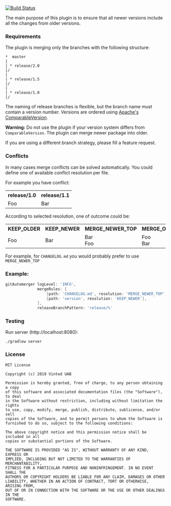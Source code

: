 [![Build Status](https://ci.jenkins.io/buildStatus/icon?job=Plugins%2Fgit-automerger-plugin%2Fmaster)](https://ci.jenkins.io/job/Plugins/job/git-automerger-plugin/job/master/)

The main purpose of this plugin is to ensure that all newer versions include all the changes from older versions.

### Requirements

The plugin is merging only the branches with the following structure:
```
*  master
|
| * release/2.0
|/
|
| * release/1.5
|/
|
| * release/1.0
|/
```

The naming of release branches is flexible, but the branch name must contain a version number.
Versions are ordered using [Apache's ComparableVersion](https://github.com/apache/maven/blob/master/maven-artifact/src/main/java/org/apache/maven/artifact/versioning/ComparableVersion.java).

**Warning:** Do not use the plugin if your version system differs from `ComparableVersion`.
The plugin can merge newer package into older.

If you are using a different branch strategy, please fill a feature request.

### Conflicts

In many cases merge conflicts can be solved automatically.
You could define one of available conflict resolution per file.

<p>For example you have conflict:</p>

<table>
    <tr>
        <th>release/1.0</th>
        <th>release/1.1</th>
    </tr>
    <tr>
        <td>Foo</td>
        <td>Bar</td>
    </tr>
</table>

<p>According to selected resolution, one of outcome could be:</p>

<table>
    <tr>
        <th>KEEP_OLDER</th>
        <th>KEEP_NEWER</th>
        <th>MERGE_NEWER_TOP</th>
        <th>MERGE_OLDER_TOP</th>
    </tr>
    <tr>
        <td>Foo</td>
        <td>Bar</td>
        <td>Bar<br/>Foo</td>
        <td>Foo<br/>Bar</td>
    </tr>
</table>

For example, for `CHANGELOG.md` you would probably prefer to use `MERGE_NEWER_TOP`

### Example:
```groovy
gitAutomerger logLevel: 'INFO',
              mergeRules: [
                  [path: 'CHANGELOG.md', resolution: 'MERGE_NEWER_TOP'],
                  [path: 'version', resolution: 'KEEP_NEWER'],
              ],
              releaseBranchPattern: 'release/%'
```

### Testing

Run server (http://localhost:8080):
```
./gradlew server
```

### License

```
MIT License

Copyright (c) 2019 Vinted UAB

Permission is hereby granted, free of charge, to any person obtaining a copy
of this software and associated documentation files (the "Software"), to deal
in the Software without restriction, including without limitation the rights
to use, copy, modify, merge, publish, distribute, sublicense, and/or sell
copies of the Software, and to permit persons to whom the Software is
furnished to do so, subject to the following conditions:

The above copyright notice and this permission notice shall be included in all
copies or substantial portions of the Software.

THE SOFTWARE IS PROVIDED "AS IS", WITHOUT WARRANTY OF ANY KIND, EXPRESS OR
IMPLIED, INCLUDING BUT NOT LIMITED TO THE WARRANTIES OF MERCHANTABILITY,
FITNESS FOR A PARTICULAR PURPOSE AND NONINFRINGEMENT. IN NO EVENT SHALL THE
AUTHORS OR COPYRIGHT HOLDERS BE LIABLE FOR ANY CLAIM, DAMAGES OR OTHER
LIABILITY, WHETHER IN AN ACTION OF CONTRACT, TORT OR OTHERWISE, ARISING FROM,
OUT OF OR IN CONNECTION WITH THE SOFTWARE OR THE USE OR OTHER DEALINGS IN THE
SOFTWARE.
```
